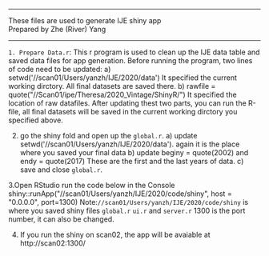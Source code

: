 ************************************************************************
These files are used to generate IJE shiny app                           
       Prepared by Zhe (River) Yang
************************************************************************
`1. Prepare Data.r`: This r program is used to clean up the IJE data table 
   and saved data files for app generation. Before running the program, two
   lines of code need to be updated:
             a)  setwd('//scan01/Users/yanzh/IJE/2020/data')
               It specified the current working dirctory. All final datasets 
               are saved there.
             b) rawfile = quote("//Scan01/ipe/Theresa/2020_Vintage/ShinyR/")
               It specified the location of raw datafiles.
After updating thest two parts, you can run the R-file, all final datasets will 
be saved in the current working dirctory you specified above.

2. go the shiny fold and open up the `global.r`.
    a) update  setwd('//scan01/Users/yanzh/IJE/2020/data').
       again it is the place where you saved your final data
    b) update beginy = quote(2002) and endy = quote(2017)
       These are the first and the last years of data.
    c) save and close `global.r`.

3.Open RStudio run the code below in the Console
    shiny::runApp("//scan01/Users/yanzh/IJE/2020/code/shiny", host = "0.0.0.0", port=1300)
    Note:`//scan01/Users/yanzh/IJE/2020/code/shiny` is where you saved shiny files `global.r`
    `ui.r` and `server.r` 
     1300 is the port number, it can also be changed. 

4. If you run the shiny on scan02, the app will be avaiable at http://scan02:1300/ 